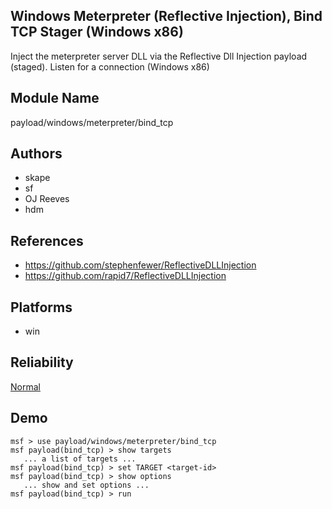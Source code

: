 ## Windows Meterpreter (Reflective Injection), Bind TCP Stager (Windows x86)

Inject the meterpreter server DLL via the Reflective Dll 
Injection payload (staged). Listen for a connection (Windows 
x86)


## Module Name
payload/windows/meterpreter/bind_tcp

## Authors
* skape
* sf
* OJ Reeves
* hdm


## References
* https://github.com/stephenfewer/ReflectiveDLLInjection
* https://github.com/rapid7/ReflectiveDLLInjection




## Platforms
* win

## Reliability
[Normal](https://github.com/rapid7/metasploit-framework/wiki/Exploit-Ranking)

## Demo

```
msf > use payload/windows/meterpreter/bind_tcp
msf payload(bind_tcp) > show targets
   ... a list of targets ...
msf payload(bind_tcp) > set TARGET <target-id>
msf payload(bind_tcp) > show options
   ... show and set options ...
msf payload(bind_tcp) > run
```
    
    